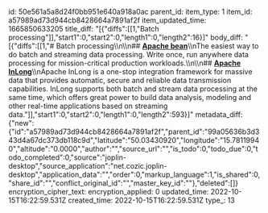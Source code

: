 id: 50e561a5a8d24f0bb951e640a918a0ac
parent_id: 
item_type: 1
item_id: a57989ad73d944cb8428664a7891af2f
item_updated_time: 1665850633205
title_diff: "[{\"diffs\":[[1,\"Batch processing\"]],\"start1\":0,\"start2\":0,\"length1\":0,\"length2\":16}]"
body_diff: "[{\"diffs\":[[1,\"# Batch processing\\\n\\\n## [**Apache bean**](https://beam.apache.org/)\\\nThe easiest way to do batch and streaming data processing. Write once, run anywhere data processing for mission-critical production workloads.\\\n\\\n## [**Apache InLong**](https://inlong.apache.org/)\\\nApache InLong is a one-stop integration framework for massive data that provides automatic, secure and reliable data transmission capabilities. InLong supports both batch and stream data processing at the same time, which offers great power to build data analysis, modeling and other real-time applications based on streaming data.\"]],\"start1\":0,\"start2\":0,\"length1\":0,\"length2\":593}]"
metadata_diff: {"new":{"id":"a57989ad73d944cb8428664a7891af2f","parent_id":"99a05636b3d343d4a67dc373db118c9d","latitude":"50.03430920","longitude":"15.78119940","altitude":"0.0000","author":"","source_url":"","is_todo":0,"todo_due":0,"todo_completed":0,"source":"joplin-desktop","source_application":"net.cozic.joplin-desktop","application_data":"","order":0,"markup_language":1,"is_shared":0,"share_id":"","conflict_original_id":"","master_key_id":""},"deleted":[]}
encryption_cipher_text: 
encryption_applied: 0
updated_time: 2022-10-15T16:22:59.531Z
created_time: 2022-10-15T16:22:59.531Z
type_: 13